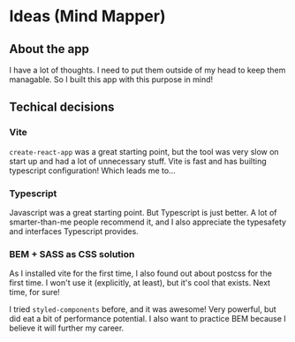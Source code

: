 # Ideas (Mind Mapper)

## About the app

I have a lot of thoughts. I need to put them outside of my head to keep them managable. So I built this app with this purpose in mind!

## Techical decisions

### Vite

`create-react-app` was a great starting point, but the tool was very slow on start up and had a lot of unnecessary stuff. Vite is fast and has builting typescript configuration! Which leads me to...

### Typescript

Javascript was a great starting point. But Typescript is just better. A lot of smarter-than-me people recommend it, and I also appreciate the typesafety and interfaces Typescript provides.

### BEM + SASS as CSS solution

As I installed vite for the first time, I also found out about postcss for the first time. I won't use it (explicitly, at least), but it's cool that exists. Next time, for sure!

I tried `styled-components` before, and it was awesome! Very powerful, but did eat a bit of performance potential. I also want to practice BEM because I believe it will further my career.

